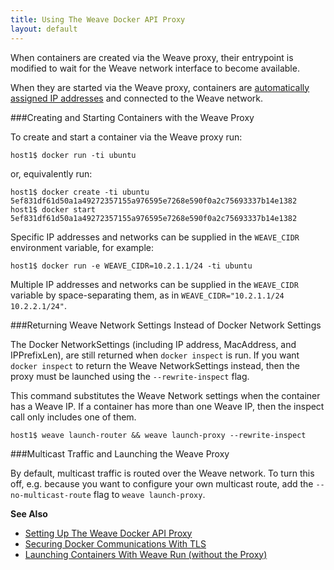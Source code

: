 ```yaml
---
title: Using The Weave Docker API Proxy
layout: default
---
```



When containers are created via the Weave proxy, their entrypoint is 
modified to wait for the Weave network interface to become
available. 

When they are started via the Weave proxy, containers are 
[automatically assigned IP addresses](/site/ipam/overview-init-ipam.md) and connected to the
Weave network.  

###Creating and Starting Containers with the Weave Proxy

To create and start a container via the Weave proxy run:

    host1$ docker run -ti ubuntu

or, equivalently run:

    host1$ docker create -ti ubuntu
    5ef831df61d50a1a49272357155a976595e7268e590f0a2c75693337b14e1382
    host1$ docker start 5ef831df61d50a1a49272357155a976595e7268e590f0a2c75693337b14e1382

Specific IP addresses and networks can be supplied in the `WEAVE_CIDR`
environment variable, for example:

    host1$ docker run -e WEAVE_CIDR=10.2.1.1/24 -ti ubuntu

Multiple IP addresses and networks can be supplied in the `WEAVE_CIDR`
variable by space-separating them, as in
`WEAVE_CIDR="10.2.1.1/24 10.2.2.1/24"`.


###Returning Weave Network Settings Instead of Docker Network Settings

The Docker NetworkSettings (including IP address, MacAddress, and
IPPrefixLen), are still returned when `docker inspect` is run. If you want
`docker inspect` to return the Weave NetworkSettings instead, then the
proxy must be launched using the `--rewrite-inspect` flag. 

This command substitutes the Weave Network settings when the container has a
Weave IP. If a container has more than one Weave IP, then the inspect call
only includes one of them.

    host1$ weave launch-router && weave launch-proxy --rewrite-inspect


###Multicast Traffic and Launching the Weave Proxy

By default, multicast traffic is routed over the Weave network.
To turn this off, e.g. because you want to configure your own multicast
route, add the `--no-multicast-route` flag to `weave launch-proxy`.


**See Also**

 * [Setting Up The Weave Docker API Proxy](/site/weave-docker-api/set-up-proxy.md)
 * [Securing Docker Communications With TLS](securing-proxy.md)
 * [Launching Containers With Weave Run (without the Proxy)](/site/weave-docker-api/launching-without-proxy.md)